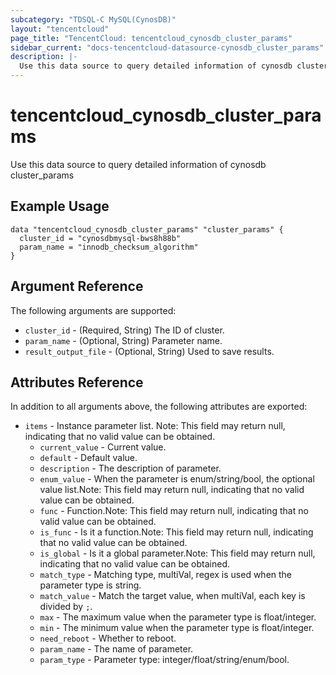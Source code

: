 ```yaml
---
subcategory: "TDSQL-C MySQL(CynosDB)"
layout: "tencentcloud"
page_title: "TencentCloud: tencentcloud_cynosdb_cluster_params"
sidebar_current: "docs-tencentcloud-datasource-cynosdb_cluster_params"
description: |-
  Use this data source to query detailed information of cynosdb cluster_params
---
```


# tencentcloud_cynosdb_cluster_params

Use this data source to query detailed information of cynosdb cluster_params

## Example Usage

```hcl
data "tencentcloud_cynosdb_cluster_params" "cluster_params" {
  cluster_id = "cynosdbmysql-bws8h88b"
  param_name = "innodb_checksum_algorithm"
}
```

## Argument Reference

The following arguments are supported:

* `cluster_id` - (Required, String) The ID of cluster.
* `param_name` - (Optional, String) Parameter name.
* `result_output_file` - (Optional, String) Used to save results.

## Attributes Reference

In addition to all arguments above, the following attributes are exported:

* `items` - Instance parameter list. Note: This field may return null, indicating that no valid value can be obtained.
  * `current_value` - Current value.
  * `default` - Default value.
  * `description` - The description of parameter.
  * `enum_value` - When the parameter is enum/string/bool, the optional value list.Note: This field may return null, indicating that no valid value can be obtained.
  * `func` - Function.Note: This field may return null, indicating that no valid value can be obtained.
  * `is_func` - Is it a function.Note: This field may return null, indicating that no valid value can be obtained.
  * `is_global` - Is it a global parameter.Note: This field may return null, indicating that no valid value can be obtained.
  * `match_type` - Matching type, multiVal, regex is used when the parameter type is string.
  * `match_value` - Match the target value, when multiVal, each key is divided by `;`.
  * `max` - The maximum value when the parameter type is float/integer.
  * `min` - The minimum value when the parameter type is float/integer.
  * `need_reboot` - Whether to reboot.
  * `param_name` - The name of parameter.
  * `param_type` - Parameter type: integer/float/string/enum/bool.


